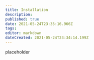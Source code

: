 ```yaml
---
title: Installation
description: 
published: true
date: 2021-05-24T23:35:16.966Z
tags: 
editor: markdown
dateCreated: 2021-05-24T23:34:14.199Z
---
```


placeholder